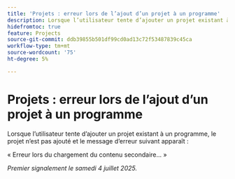 ```yaml
---
title: 'Projets : erreur lors de l’ajout d’un projet à un programme'
description: Lorsque l’utilisateur tente d’ajouter un projet existant à un programme, le projet n’est pas ajouté et un message d’erreur apparaît.
hidefromtoc: true
feature: Projects
source-git-commit: ddb39855b501df99cd0ad13c72f53487839c45ca
workflow-type: tm+mt
source-wordcount: '75'
ht-degree: 5%

---
```



# Projets : erreur lors de l’ajout d’un projet à un programme

Lorsque l’utilisateur tente d’ajouter un projet existant à un programme, le projet n’est pas ajouté et le message d’erreur suivant apparaît :

« Erreur lors du chargement du contenu secondaire... »

_Premier signalement le samedi 4 juillet 2025._
